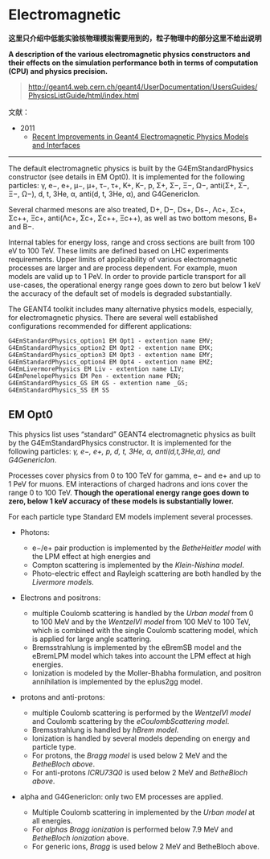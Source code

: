 <!-- Electromagnetic.md --- 
;; 
;; Description: 
;; Author: Hongyi Wu(吴鸿毅)
;; Email: wuhongyi@qq.com 
;; Created: 六 12月 23 22:17:45 2017 (+0800)
;; Last-Updated: 四 2月  1 15:01:18 2018 (+0800)
;;           By: Hongyi Wu(吴鸿毅)
;;     Update #: 7
;; URL: http://wuhongyi.cn -->

# Electromagnetic

**这里只介绍中低能实验核物理模拟需要用到的，粒子物理中的部分这里不给出说明**

**A description of the various electromagnetic physics constructors and their effects on the simulation performance both in terms of computation (CPU) and physics precision.**

> http://geant4.web.cern.ch/geant4/UserDocumentation/UsersGuides/PhysicsListGuide/html/index.html

文献：
- 2011
	- [Recent Improvements in Geant4 Electromagnetic Physics Models and Interfaces](http://wuhongyi.cn/Geant4Note/pdf/article/electromagnetic/898-903.pdf)


----


The default electromagnetic physics is built by the G4EmStandardPhysics constructor (see details in EM Opt0).
It is implemented for the following particles: γ, e−, e+, μ−, μ+, τ−, τ+, K+, K−, p, Σ+, Σ−, Ξ−, Ω−, anti(Σ+, Σ−, Ξ−, Ω−), d, t, 3He, α, anti(d, t, 3He, α), and G4GenericIon.

Several charmed mesons are also treated, D+, D−, Ds+, Ds−, Λc+, Σc+, Σc++, Ξc+, anti(Λc+, Σc+, Σc++, Ξc++), as well as two bottom mesons, B+ and B−.

Internal tables for energy loss, range and cross sections are built from 100 eV to 100 TeV. These limits are defined
based on LHC experiments requirements. Upper limits of applicability of various electromagnetic processes are larger
and are process dependent. For example, muon models are valid up to 1 PeV. In order to provide particle transport
for all use-cases, the operational energy range goes down to zero but below 1 keV the accuracy of the default set of
models is degraded substantially.

The GEANT4 toolkit includes many alternative physics models, especially, for electromagnetic physics. There are
several well established configurations recommended for different applications:

```
G4EmStandardPhysics_option1 EM Opt1 - extention name EMV;
G4EmStandardPhysics_option2 EM Opt2 - extention name EMX;
G4EmStandardPhysics_option3 EM Opt3 - extention name EMY;
G4EmStandardPhysics_option4 EM Opt4 - extention name EMZ;
G4EmLivermorePhysics EM Liv - extention name LIV;
G4EmPenelopePhysics EM Pen - extention name PEN;
G4EmStandardPhysics_GS EM GS - extention name _GS;
G4EmStandardPhysics_SS EM SS
```

## EM Opt0

This physics list uses “standard” GEANT4 electromagnetic physics as built by the G4EmStandardPhysics constructor. It is implemented for the following particles: *γ, e−, e+, p, d, t, 3He, α, anti(d,t,3He,α), and G4GenericIon*.


Processes cover physics from 0 to 100 TeV for gamma, e− and e+ and up to 1 PeV for muons. EM interactions of
charged hadrons and ions cover the range 0 to 100 TeV. **Though the operational energy range goes down to zero, below
1 keV accuracy of these models is substantially lower.**


For each particle type Standard EM models implement several processes.

- Photons:
	- e−/e+ pair production is implemented by the *BetheHeitler model* with the LPM effect at high energies and
	- Compton scattering is implemented by the *Klein-Nishina model*.
	- Photo-electric effect and Rayleigh scattering are both handled by the *Livermore models*.
- Electrons and positrons:
	- multiple Coulomb scattering is handled by the *Urban model* from 0 to 100 MeV and by the *WentzelVI model* from 100 MeV to 100 TeV, which is combined with the single Coulomb scattering model, which is
	applied for large angle scattering.
	- Bremsstrahlung is implemented by the eBremSB model and the eBremLPM model which takes into account the LPM effect at high energies.
	- Ionization is modeled by the Moller-Bhabha formulation, and positron annihilation is implemented by the eplus2gg model.
- protons and anti-protons:
	- multiple Coulomb scattering is performed by the *WentzelVI model* and Coulomb scattering by the *eCoulombScattering model*.
	- Bremsstrahlung is handled by *hBrem model*.
	- Ionization is handled by several models depending on energy and particle type.
	- For protons, the *Bragg model* is used below 2 MeV and the *BetheBloch above*.
	- For anti-protons *ICRU73Q0* is used below 2 MeV and *BetheBloch above*.

- alpha and G4GenericIon: only two EM processes are applied.
	- Multiple Coulomb scattering in implemented by the *Urban model* at all energies.
	- For *alphas Bragg ionization* is performed below 7.9 MeV and *BetheBloch ionization* above.
	- For generic ions, *Bragg* is used below 2 MeV and BetheBloch above.




<!-- Electromagnetic.md ends here -->
